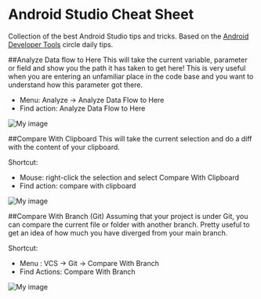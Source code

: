 Android Studio Cheat Sheet
=========================

Collection of the best Android Studio tips and tricks. 
Based on the [Android Developer Tools](https://plus.google.com/u/0/communities/114791428968349268860) circle daily tips. 

##Analyze Data flow to Here
This will take the current variable, parameter or field and show you the path it has taken to get here!
This is very useful when you are entering an unfamiliar place in the code base and you want to understand how this parameter got there.
- Menu: Analyze → Analyze Data Flow to Here
- Find action: Analyze Data Flow to Here

![My image](https://lh4.googleusercontent.com/-Fv4MxHWIdHw/VCFWY4Ykv0I/AAAAAAAANoQ/YVe2hmnkAPE/w667-h348-no/31-analyzedataflow.gif)

##Compare With Clipboard
This will take the current selection and do a diff with the content of your clipboard.

Shortcut:
- Mouse: right-click the selection and select Compare With Clipboard
- Find action: compare with clipboard
 
![My image](https://lh6.googleusercontent.com/-6rDn8kL7Pgw/VClEM13oYKI/AAAAAAAAN0o/JWiduW1pWsU/w519-h265-no/34-comparewithclipboard.gif)

##Compare With Branch (Git)
Assuming that your project is under Git, you can compare the current file or folder with another branch.
Pretty useful to get an idea of how much you have diverged from your main branch.

Shortcut:
- Menu : VCS -> Git -> Compare With Branch
- Find Actions: Compare With Branch﻿

![My image](https://lh6.googleusercontent.com/-xW1J3BBZHZc/VC6FVCMexWI/AAAAAAAAN8M/GEJqszoqzXk/w570-h328-no/38-comparewithbranch.gif)
